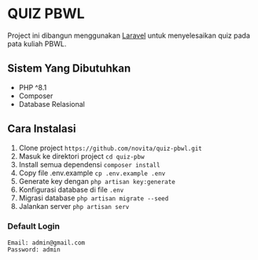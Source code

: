 # QUIZ PBWL
Project ini dibangun menggunakan <a href="https://laravel.com">Laravel</a> untuk menyelesaikan quiz pada pata kuliah PBWL.

## Sistem Yang Dibutuhkan
- PHP ^8.1
- Composer
- Database Relasional

## Cara Instalasi
1. Clone project `https://github.com/novita/quiz-pbwl.git` 
2. Masuk ke direktori project `cd quiz-pbw` 
3. Install semua dependensi `composer install` 
4. Copy file .env.example `cp .env.example .env`
5. Generate key dengan `php artisan key:generate`
6. Konfigurasi database di file `.env`
7. Migrasi database `php artisan migrate --seed`
8. Jalankan server `php artisan serv`

### Default Login 
```
Email: admin@gmail.com
Password: admin
```
